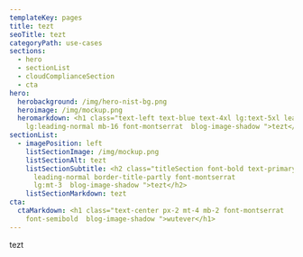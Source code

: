```yaml
---
templateKey: pages
title: tezt
seoTitle: tezt
categoryPath: use-cases
sections:
  - hero
  - sectionList
  - cloudComplianceSection
  - cta
hero:
  herobackground: /img/hero-nist-bg.png
  heroimage: /img/mockup.png
  heromarkdown: <h1 class="text-left text-blue text-4xl lg:text-5xl leading-normal
    lg:leading-normal mb-16 font-montserrat  blog-image-shadow ">tezt</h1>
sectionList:
  - imagePosition: left
    listSectionImage: /img/mockup.png
    listSectionAlt: tezt
    listSectionSubtitle: <h2 class="titleSection font-bold text-primary
      leading-normal border-title-partly font-montserrat
      lg:mt-3  blog-image-shadow ">tezt</h2>
    listSectionMarkdown: t﻿ezt
cta:
  ctaMarkdown: <h1 class="text-center px-2 mt-4 mb-2 font-montserrat
    font-semibold  blog-image-shadow ">wutever</h1>
---
```

t﻿ezt